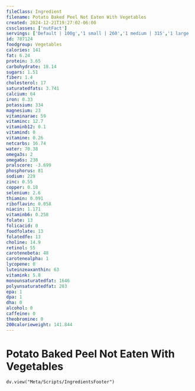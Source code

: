 ```yaml
---
fileClass: Ingredient
filename: Potato Baked Peel Not Eaten With Vegetables
created: 2024-12-21T19:27:02-06:00
cssclasses: ['nutFact']
servings: ['Default | 100g','1 small | 260','1 medium | 315','1 large | 445','1 cup | 160']
id: 787124
foodgroup: Vegetables
calories: 141
fat: 6.24
protein: 3.65
carbohydrate: 18.14
sugars: 1.51
fiber: 1.4
cholesterol: 17
saturatedfats: 3.741
calcium: 64
iron: 0.33
potassium: 334
magnesium: 23
vitaminarae: 59
vitaminc: 12.7
vitaminb12: 0.1
vitamind: 0
vitamine: 0.26
netcarbs: 16.74
water: 70.38
omega3s: 2
omega6s: 238
pralscore: -3.699
phosphorus: 81
sodium: 229
zinc: 0.55
copper: 0.18
selenium: 2.6
thiamin: 0.091
riboflavin: 0.058
niacin: 1.171
vitaminb6: 0.258
folate: 13
folicacid: 0
foodfolate: 13
folatedfe: 13
choline: 14.9
retinol: 55
carotenebeta: 48
carotenealpha: 1
lycopene: 0
luteinzeaxanthin: 63
vitamink: 5.8
monounsaturatedfat: 1646
polyunsaturatedfat: 283
epa: 1
dpa: 1
dha: 0
alcohol: 0
caffeine: 0
theobromine: 0
200calorieweight: 141.844
---
```


# Potato Baked Peel Not Eaten With Vegetables

```dataviewjs
dv.view("Meta/Scripts/IngredientsFooter")
```